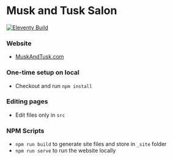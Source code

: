 # Musk and Tusk Salon

[![Eleventy Build](https://github.com/muskandtusk/muskandtusk.github.io/actions/workflows/eleventy_build.yml/badge.svg)](https://github.com/muskandtusk/muskandtusk.github.io/actions/workflows/eleventy_build.yml)

### Website

- [MuskAndTusk.com](https://MuskAndTusk.com)

### One-time setup on local

- Checkout and run `npm install`

### Editing pages

- Edit files only in `src`

### NPM Scripts

- `npm run build` to generate site files and store in `_site` folder
- `npm run serve` to run the website locally
